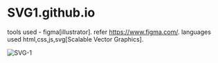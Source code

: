 # SVG1.github.io
tools used - figma[illustrator].
refer https://www.figma.com/.
languages used html,css,js,svg[Scalable Vector Graphics].


![SVG-1](https://user-images.githubusercontent.com/58935531/86255638-f9679f00-bbd4-11ea-9416-60dd8af45b4c.gif)
